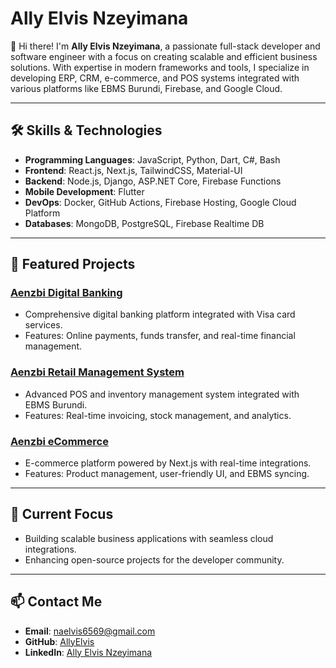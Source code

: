 # Ally Elvis Nzeyimana

👋 Hi there! I'm **Ally Elvis Nzeyimana**, a passionate full-stack developer and software engineer with a focus on creating scalable and efficient business solutions. With expertise in modern frameworks and tools, I specialize in developing ERP, CRM, e-commerce, and POS systems integrated with various platforms like EBMS Burundi, Firebase, and Google Cloud.

---

## 🛠 Skills & Technologies
- **Programming Languages**: JavaScript, Python, Dart, C#, Bash
- **Frontend**: React.js, Next.js, TailwindCSS, Material-UI
- **Backend**: Node.js, Django, ASP.NET Core, Firebase Functions
- **Mobile Development**: Flutter
- **DevOps**: Docker, GitHub Actions, Firebase Hosting, Google Cloud Platform
- **Databases**: MongoDB, PostgreSQL, Firebase Realtime DB

---

## 🚀 Featured Projects
### [Aenzbi Digital Banking](https://github.com/AllyElvis/aenzbi)
- Comprehensive digital banking platform integrated with Visa card services.
- Features: Online payments, funds transfer, and real-time financial management.

### [Aenzbi Retail Management System](https://github.com/AllyElvis/aenzbi)
- Advanced POS and inventory management system integrated with EBMS Burundi.
- Features: Real-time invoicing, stock management, and analytics.

### [Aenzbi eCommerce](https://github.com/allyelvis/shop.git)
- E-commerce platform powered by Next.js with real-time integrations.
- Features: Product management, user-friendly UI, and EBMS syncing.

---

## 🌱 Current Focus
- Building scalable business applications with seamless cloud integrations.
- Enhancing open-source projects for the developer community.

---

## 📫 Contact Me
- **Email**: naelvis6569@gmail.com
- **GitHub**: [AllyElvis](https://github.com/allyelvis)
- **LinkedIn**: [Ally Elvis Nzeyimana](https://www.linkedin.com/in/ally-elvis-nzeyimana)
